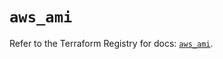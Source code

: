 # `aws_ami`

Refer to the Terraform Registry for docs: [`aws_ami`](https://registry.terraform.io/providers/hashicorp/aws/3.76.1/docs/resources/ami).
